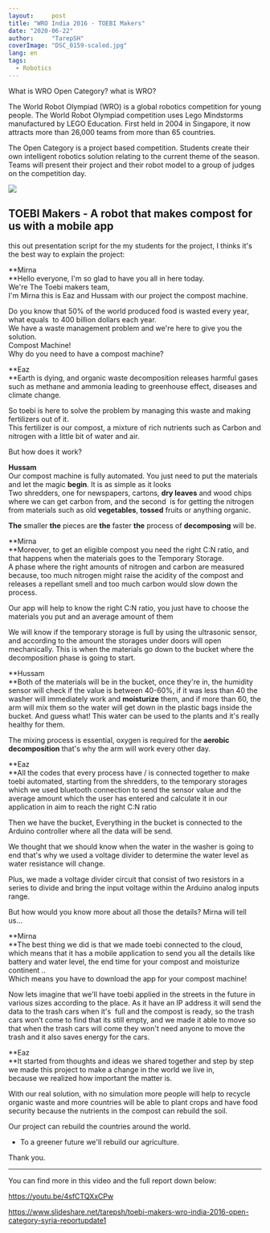 ```yaml
---
layout:     post
title: "WRO India 2016 - TOEBI Makers"
date: "2020-06-22"
author:     "TarepSH"
coverImage: "DSC_0159-scaled.jpg"
lang: en
tags:
  - Robotics
---
```



What is WRO Open Category? what is WRO?

The World Robot Olympiad (WRO) is a global robotics competition for young people. The World Robot Olympiad competition uses Lego Mindstorms manufactured by LEGO Education. First held in 2004 in Singapore, it now attracts more than 26,000 teams from more than 65 countries.

The Open Category is a project based competition. Students create their own intelligent robotics solution relating to the current theme of the season. Teams will present their project and their robot model to a group of judges on the competition day.

![](images/IMG-20161024-WA0005.jpg)

## TOEBI Makers - A robot that makes compost for us with a mobile app

this out presentation script for the my students for the project, I thinks it's the best way to explain the project:

**Mirna  
**Hello everyone, I'm so glad to have you all in here today.  
We're The Toebi makers team,  
I'm Mirna this is Eaz and Hussam with our project the compost machine.  

Do you know that 50% of the world produced food is wasted every year, what equals  to 400 billion dollars each year.  
We have a waste management problem and we're here to give you the solution.  
Compost Machine!  
Why do you need to have a compost machine?

  
**Eaz  
**Earth is dying, and organic waste decomposition releases harmful gases such as methane and ammonia leading to greenhouse effect, diseases and climate change.

So toebi is here to solve the problem by managing this waste and making fertilizers out of it.  
This fertilizer is our compost, a mixture of rich nutrients such as Carbon and nitrogen with a little bit of water and air.

But how does it work?  

**Hussam**  
Our compost machine is fully automated. You just need to put the materials and let the magic **begin**. It is as simple as it looks  
Two shredders, one for newspapers, cartons, **dry leaves** and wood chips where we can get carbon from, and the second  is for getting the nitrogen from materials such as old **vegetables**, **tossed** fruits or anything organic.  
  
**The** smaller **the** pieces are **the** faster **the** process of **decomposing** will be.  
  
**Mirna  
**Moreover, to get an eligible compost you need the right C:N ratio, and that happens when the materials goes to the Temporary Storage.  
A phase where the right amounts of nitrogen and carbon are measured because, too much nitrogen might raise the acidity of the compost and releases a repellant smell and too much carbon would slow down the process.

Our app will help to know the right C:N ratio, you just have to choose the materials you put and an average amount of them 

We will know if the temporary storage is full by using the ultrasonic sensor, and according to the amount the storages under doors will open mechanically. This is when the materials go down to the bucket where the decomposition phase is going to start.

**Hussam  
**Both of the materials will be in the bucket, once they're in, the humidity sensor will check if the value is between 40-60%, if it was less than 40 the washer will immediately work and **moisturize** them, and if more than 60, the arm will mix them so the water will get down in the plastic bags inside the bucket. And guess what! This water can be used to the plants and it's really healthy for them.

The mixing process is essential, oxygen is required for the **aerobic** **decomposition** that's why the arm will work every other day.

**Eaz  
**All the codes that every process have / is connected together to make toebi automated, starting from the shredders, to the temporary storages which we used bluetooth connection to send the sensor value and the average amount which the user has entered and calculate it in our application in aim to reach the right C:N ratio

Then we have the bucket, Everything in the bucket is connected to the Arduino controller where all the data will be send.

We thought that we should know when the water in the washer is going to end that's why we used a voltage divider to determine the water level as water resistance will change.

Plus, we made a voltage divider circuit that consist of two resistors in a series to divide and bring the input voltage within the Arduino analog inputs range.

But how would you know more about all those the details? Mirna will tell us… 

**Mirna  
**The best thing we did is that we made toebi connected to the cloud, which means that it has a mobile application to send you all the details like battery and water level, the end time for your compost and moisturize continent ..  
Which means you have to download the app for your compost machine!

Now lets imagine that we'll have toebi applied in the streets in the future in various sizes according to the place. As it have an IP address it will send the data to the trash cars when it's  full and the compost is ready, so the trash cars won’t come to find that its still empty, and we made it able to move so that when the trash cars will come they won't need anyone to move the trash and it also saves energy for the cars.

**Eaz  
**It started from thoughts and ideas we shared together and step by step we made this project to make a change in the world we live in,  
because we realized how important the matter is.

With our real solution, with no simulation more people will help to recycle organic waste and more countries will be able to plant crops and have food security because the nutrients in the compost can rebuild the soil. 

Our project can rebuild the countries around the world.

- To a greener future we'll rebuild our agriculture.

Thank you.

* * *

You can find more in this video and the full report down below:

https://youtu.be/4sfCTQXxCPw

https://www.slideshare.net/tarepsh/toebi-makers-wro-india-2016-open-category-syria-reportupdate1
